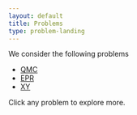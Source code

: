 ```yaml
---
layout: default
title: Problems
type: problem-landing
---
```


We consider the following problems

* [QMC]({{site.baseurl}}/problems/qmc.html)
* [EPR]({{site.baseurl}}/problems/epr.html)
* [XY]({{site.baseurl}}/problems/xy.html)

Click any problem to explore more.

